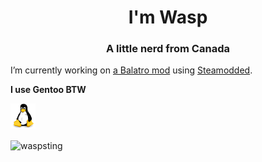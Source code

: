 <h1 align="center">I'm Wasp</h1>
<h3 align="center">A little nerd from Canada</h3>

I’m currently working on [a Balatro mod](https://github.com/Waspsting/GGBalatro) using [Steamodded](https://github.com/Steamodded/smods).


**I use Gentoo BTW**

<p align="left"> <a href="https://www.linux.org/" target="_blank" rel="noreferrer"> <img src="https://raw.githubusercontent.com/devicons/devicon/master/icons/linux/linux-original.svg" alt="linux" width="40" height="40"/> </a> </p>

<p><img align="center" src="https://github-readme-stats.vercel.app/api/top-langs?username=waspsting&show_icons=true&locale=en&layout=compact" alt="waspsting" /></p>

